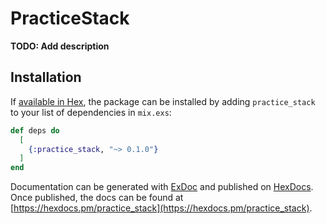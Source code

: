 # PracticeStack

**TODO: Add description**

## Installation

If [available in Hex](https://hex.pm/docs/publish), the package can be installed
by adding `practice_stack` to your list of dependencies in `mix.exs`:

```elixir
def deps do
  [
    {:practice_stack, "~> 0.1.0"}
  ]
end
```

Documentation can be generated with [ExDoc](https://github.com/elixir-lang/ex_doc)
and published on [HexDocs](https://hexdocs.pm). Once published, the docs can
be found at [https://hexdocs.pm/practice_stack](https://hexdocs.pm/practice_stack).

